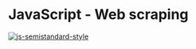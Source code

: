 # JavaScript - Web scraping
[![js-semistandard-style](https://img.shields.io/badge/code%20style-semistandard-brightgreen.svg)](https://github.com/standard/semistandard)